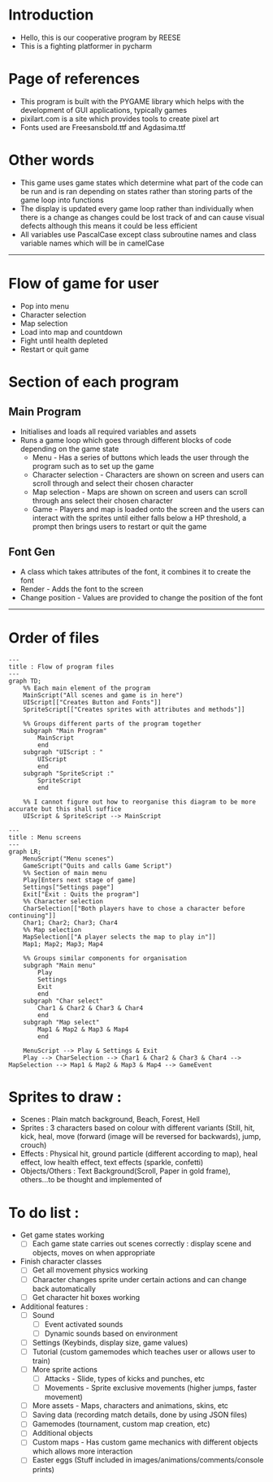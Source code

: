 # Introduction
 - Hello, this is our cooperative program by REESE
 - This is a fighting platformer in pycharm

# Page of references
 - This program is built with the PYGAME library which helps with the development of GUI applications, typically games
 - pixilart.com is a site which provides tools to create pixel art
 - Fonts used are Freesansbold.ttf and Agdasima.ttf

# Other words
 - This game uses game states which determine what part of the code can be run and is ran depending on states rather than storing parts of the game loop into functions
 - The display is updated every game loop rather than individually when there is a change as changes could be lost track of and can cause visual defects although this means it could be less efficient
 - All variables use PascalCase except class subroutine names and class variable names which will be in camelCase
---

# Flow of game for user
 - Pop into menu
 - Character selection
 - Map selection
 - Load into map and countdown
 - Fight until health depleted
 - Restart or quit game

# Section of each program
## Main Program
 - Initialises and loads all required variables and assets
 - Runs a game loop which goes through different blocks of code depending on the game state
    - Menu - Has a series of buttons which leads the user through the program such as to set up the game
    - Character selection - Characters are shown on screen and users can scroll through and select their chosen character
    - Map selection - Maps are shown on screen and users can scroll through ans select their chosen character
    - Game - Players and map is loaded onto the screen and the users can interact with the sprites until either falls below a HP threshold, a prompt then brings users to restart or quit the game

## Font Gen
 - A class which takes attributes of the font, it combines it to create the font
 - Render - Adds the font to the screen
 - Change position - Values are provided to change the position of the font

--- 
# Order of files
```mermaid
---
title : Flow of program files
---
graph TD;
    %% Each main element of the program
    MainScript("All scenes and game is in here")
    UIScript[["Creates Button and Fonts"]]
    SpriteScript[["Creates sprites with attributes and methods"]]

    %% Groups different parts of the program together
    subgraph "Main Program"
        MainScript
        end
    subgraph "UIScript : "
        UIScript
        end
    subgraph "SpriteScript :"
        SpriteScript
        end
    
    %% I cannot figure out how to reorganise this diagram to be more accurate but this shall suffice
    UIScript & SpriteScript --> MainScript
```
```mermaid
---
title : Menu screens
---
graph LR;
    MenuScript("Menu scenes")
    GameScript("Quits and calls Game Script")
    %% Section of main menu
    Play[Enters next stage of game]
    Settings["Settings page"]
    Exit["Exit : Quits the program"]
    %% Character selection
    CharSelection[["Both players have to chose a character before continuing"]]
    Char1; Char2; Char3; Char4
    %% Map selection
    MapSelection[["A player selects the map to play in"]]
    Map1; Map2; Map3; Map4

    %% Groups similar components for organisation
    subgraph "Main menu"
        Play
        Settings
        Exit
        end
    subgraph "Char select"
        Char1 & Char2 & Char3 & Char4
        end
    subgraph "Map select"
        Map1 & Map2 & Map3 & Map4
        end

    MenuScript --> Play & Settings & Exit
    Play --> CharSelection --> Char1 & Char2 & Char3 & Char4 --> MapSelection --> Map1 & Map2 & Map3 & Map4 --> GameEvent
```

# Sprites to draw : 
 - Scenes : Plain match background, Beach, Forest, Hell
 - Sprites : 3 characters based on colour with different variants (Still, hit, kick, heal, move (forward (image will be reversed for backwards), jump, crouch)
 - Effects : Physical hit, ground particle (different according to map), heal effect, low health effect, text effects (sparkle, confetti)
 - Objects/Others : Text Background(Scroll, Paper in gold frame), others...to be thought and implemented of

# To do list : 
 - Get game states working
    - [ ] Each game state carries out scenes correctly : display scene and objects, moves on when appropriate 
 - Finish character classes
    - [ ] Get all movement physics working
    - [ ] Character changes sprite under certain actions and can change back automatically
    - [ ] Get character hit boxes working
 - Additional features : 
    - [ ] Sound
       - [ ] Event activated sounds
       - [ ] Dynamic sounds based on environment
    - [ ] Settings (Keybinds, display size, game values)
    - [ ] Tutorial (custom gamemodes which teaches user or allows user to train)
    - [ ] More sprite actions
       - [ ] Attacks - Slide, types of kicks and punches, etc
       - [ ] Movements - Sprite exclusive movements (higher jumps, faster movement)
    - [ ] More assets - Maps, characters and animations, skins, etc
    - [ ] Saving data (recording match details, done by using JSON files)
    - [ ] Gamemodes (tournament, custom map creation, etc)
    - [ ] Additional objects
    - [ ] Custom maps - Has custom game mechanics with different objects which allows more interaction
    - [ ] Easter eggs (Stuff included in images/animations/comments/console prints)
